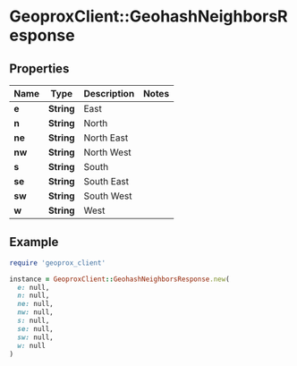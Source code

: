 # GeoproxClient::GeohashNeighborsResponse

## Properties

| Name | Type | Description | Notes |
| ---- | ---- | ----------- | ----- |
| **e** | **String** | East |  |
| **n** | **String** | North |  |
| **ne** | **String** | North East |  |
| **nw** | **String** | North West |  |
| **s** | **String** | South |  |
| **se** | **String** | South East |  |
| **sw** | **String** | South West |  |
| **w** | **String** | West |  |

## Example

```ruby
require 'geoprox_client'

instance = GeoproxClient::GeohashNeighborsResponse.new(
  e: null,
  n: null,
  ne: null,
  nw: null,
  s: null,
  se: null,
  sw: null,
  w: null
)
```

